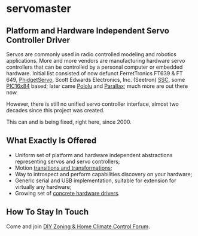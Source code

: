 # servomaster
## Platform and Hardware Independent Servo Controller Driver ##

Servos are commonly used in radio controlled modeling and robotics applications.
More and more vendors are manufacturing hardware servo controllers that can be controlled by a personal computer
or embedded hardware. Initial list consisted of now defunct FerretTronics FT639 & FT 649,
[PhidgetServo](https://www.phidgets.com/), Scott Edwards Electronics, Inc. (Seetron) [SSC](http://www.seetron.com/),
some [PIC16x84](http://en.wikipedia.org/wiki/PIC16x84) based; later came [Pololu](http://www.pololu.com/) and
[Parallax](http://www.parallax.com/); much more are out there now.

However, there is still no unified servo controller interface, almost two decades since this project was created.

This can and is being fixed, right here, since 2000.

## What Exactly Is Offered ##

* Uniform set of platform and hardware independent abstractions representing servos and servo controllers;
* Motion [transitions and transformations](http://servomaster.sourceforge.net/dev/transform.html);
* Way to introspect and perform capabilities discovery on your hardware;
* Generic serial and USB implementation, suitable for extension for virtually any hardware;
* Growing set of [concrete hardware drivers](http://servomaster.sourceforge.net/relnotes/index.html).

## How To Stay In Touch ##

Come and join [DIY Zoning & Home Climate Control Forum](groups.google.com/group/home-climate-control/).
